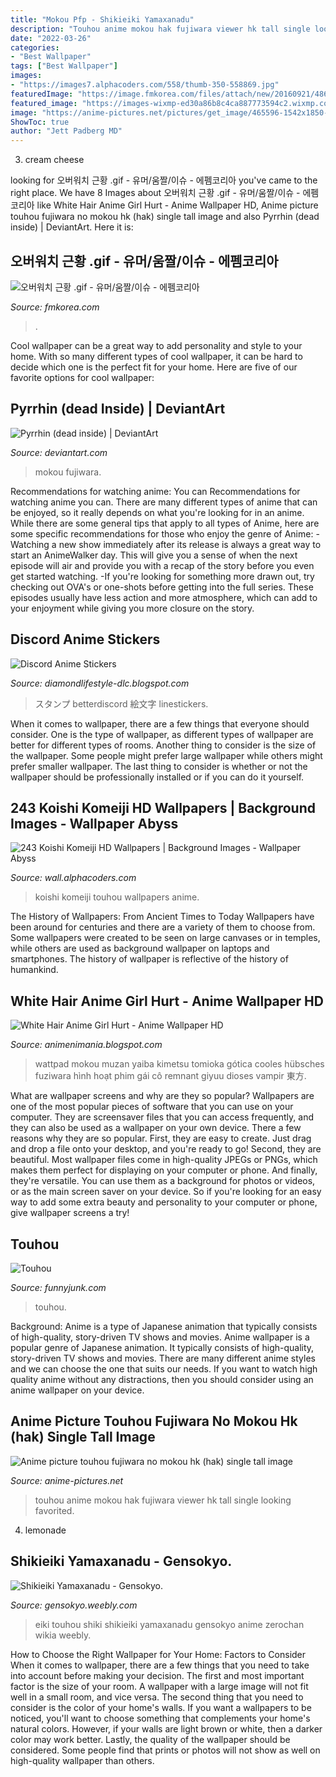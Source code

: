 ```yaml
---
title: "Mokou Pfp - Shikieiki Yamaxanadu"
description: "Touhou anime mokou hak fujiwara viewer hk tall single looking favorited"
date: "2022-03-26"
categories:
- "Best Wallpaper"
tags: ["Best Wallpaper"]
images:
- "https://images7.alphacoders.com/558/thumb-350-558869.jpg"
featuredImage: "https://image.fmkorea.com/files/attach/new/20160921/486616/77589564/466865993/faf4e8aaefaf1a82ba261e3605e62d19.gif"
featured_image: "https://images-wixmp-ed30a86b8c4ca887773594c2.wixmp.com/f/ab3cac27-b9d2-4690-bd2c-a7d1d3700456/dd5c3qu-d7bc6a8f-c02d-46b6-9623-734a8b4b19ba.jpg/v1/fill/w_894,h_894,q_70,strp/fujiwara_no_mokou_by_pyrrhin_dd5c3qu-pre.jpg?token=eyJ0eXAiOiJKV1QiLCJhbGciOiJIUzI1NiJ9.eyJzdWIiOiJ1cm46YXBwOjdlMGQxODg5ODIyNjQzNzNhNWYwZDQxNWVhMGQyNmUwIiwiaXNzIjoidXJuOmFwcDo3ZTBkMTg4OTgyMjY0MzczYTVmMGQ0MTVlYTBkMjZlMCIsIm9iaiI6W1t7ImhlaWdodCI6Ijw9MTAyNCIsInBhdGgiOiJcL2ZcL2FiM2NhYzI3LWI5ZDItNDY5MC1iZDJjLWE3ZDFkMzcwMDQ1NlwvZGQ1YzNxdS1kN2JjNmE4Zi1jMDJkLTQ2YjYtOTYyMy03MzRhOGI0YjE5YmEuanBnIiwid2lkdGgiOiI8PTEwMjQifV1dLCJhdWQiOlsidXJuOnNlcnZpY2U6aW1hZ2Uub3BlcmF0aW9ucyJdfQ.vMCMiVv2ploD5JDil_H0_ATkZ0WGvtYC9YeT5BAkjek"
image: "https://anime-pictures.net/pictures/get_image/465596-1542x1850-touhou-fujiwara+no+mokou-hk+(hak)-single-tall+image-looking+at+viewer.jpg"
ShowToc: true
author: "Jett Padberg MD"
---
```



3. cream cheese 

	

		
looking for 오버워치 근황 .gif - 유머/움짤/이슈 - 에펨코리아 you've came to the right place. We have 8 Images about 오버워치 근황 .gif - 유머/움짤/이슈 - 에펨코리아 like White Hair Anime Girl Hurt - Anime Wallpaper HD, Anime picture touhou fujiwara no mokou hk (hak) single tall image and also Pyrrhin (dead inside) | DeviantArt. Here it is:
		
    
## 오버워치 근황 .gif - 유머/움짤/이슈 - 에펨코리아

<img loading=lazy src="https://image.fmkorea.com/files/attach/new/20160921/486616/77589564/466865993/faf4e8aaefaf1a82ba261e3605e62d19.gif" onerror="this.onerror=null;this.src='https://tse2.mm.bing.net/th?id=OIP.jc78XfQh5jyacV3hoUhhdwHaEn&amp;pid=15.1';" alt="오버워치 근황 .gif - 유머/움짤/이슈 - 에펨코리아">

_Source: fmkorea.com_

>. 

	

Cool wallpaper can be a great way to add personality and style to your home. With so many different types of cool wallpaper, it can be hard to decide which one is the perfect fit for your home. Here are five of our favorite options for cool wallpaper: 

    
## Pyrrhin (dead Inside) | DeviantArt

<img loading=lazy src="https://images-wixmp-ed30a86b8c4ca887773594c2.wixmp.com/f/ab3cac27-b9d2-4690-bd2c-a7d1d3700456/dd5c3qu-d7bc6a8f-c02d-46b6-9623-734a8b4b19ba.jpg/v1/fill/w_894,h_894,q_70,strp/fujiwara_no_mokou_by_pyrrhin_dd5c3qu-pre.jpg?token=eyJ0eXAiOiJKV1QiLCJhbGciOiJIUzI1NiJ9.eyJzdWIiOiJ1cm46YXBwOjdlMGQxODg5ODIyNjQzNzNhNWYwZDQxNWVhMGQyNmUwIiwiaXNzIjoidXJuOmFwcDo3ZTBkMTg4OTgyMjY0MzczYTVmMGQ0MTVlYTBkMjZlMCIsIm9iaiI6W1t7ImhlaWdodCI6Ijw9MTAyNCIsInBhdGgiOiJcL2ZcL2FiM2NhYzI3LWI5ZDItNDY5MC1iZDJjLWE3ZDFkMzcwMDQ1NlwvZGQ1YzNxdS1kN2JjNmE4Zi1jMDJkLTQ2YjYtOTYyMy03MzRhOGI0YjE5YmEuanBnIiwid2lkdGgiOiI8PTEwMjQifV1dLCJhdWQiOlsidXJuOnNlcnZpY2U6aW1hZ2Uub3BlcmF0aW9ucyJdfQ.vMCMiVv2ploD5JDil_H0_ATkZ0WGvtYC9YeT5BAkjek" onerror="this.onerror=null;this.src='https://tse3.mm.bing.net/th?id=OIP.L18LmkLINVpcDbEXKO6gaAHaHa&amp;pid=15.1';" alt="Pyrrhin (dead inside) | DeviantArt">

_Source: deviantart.com_

>mokou fujiwara. 

	

Recommendations for watching anime: You can
Recommendations for watching anime you can. There are many different types of anime that can be enjoyed, so it really depends on what you're looking for in an anime. While there are some general tips that apply to all types of Anime, here are some specific recommendations for those who enjoy the genre of Anime: 
-Watching a new show immediately after its release is always a great way to start an AnimeWalker day. This will give you a sense of when the next episode will air and provide you with a recap of the story before you even get started watching. 
-If you're looking for something more drawn out, try checking out OVA's or one-shots before getting into the full series. These episodes usually have less action and more atmosphere, which can add to your enjoyment while giving you more closure on the story.

    
## Discord Anime Stickers

<img loading=lazy src="https://camo.githubusercontent.com/6b145ba99071dd660d1ac866cc507e74de704874/68747470733a2f2f63646e2e646973636f72646170702e636f6d2f6174746163686d656e74732f3233313434323233333138343734373534302f3332333539363635363935343137393538352f756e6b6e6f776e2e706e67" onerror="this.onerror=null;this.src='https://tse2.mm.bing.net/th?id=OIP.cFwWxZgxu6PMf0K--q8erwHaDh&amp;pid=15.1';" alt="Discord Anime Stickers">

_Source: diamondlifestyle-dlc.blogspot.com_

>スタンプ betterdiscord 絵文字 linestickers. 

	

When it comes to wallpaper, there are a few things that everyone should consider. One is the type of wallpaper, as different types of wallpaper are better for different types of rooms. Another thing to consider is the size of the wallpaper. Some people might prefer large wallpaper while others might prefer smaller wallpaper. The last thing to consider is whether or not the wallpaper should be professionally installed or if you can do it yourself.

    
## 243 Koishi Komeiji HD Wallpapers | Background Images - Wallpaper Abyss

<img loading=lazy src="https://images7.alphacoders.com/558/thumb-350-558869.jpg" onerror="this.onerror=null;this.src='https://tse1.mm.bing.net/th?id=OIP.q5UKzg3XHK49DE9LASjgtQHaEo&amp;pid=15.1';" alt="243 Koishi Komeiji HD Wallpapers | Background Images - Wallpaper Abyss">

_Source: wall.alphacoders.com_

>koishi komeiji touhou wallpapers anime. 

	

The History of Wallpapers: From Ancient Times to Today
Wallpapers have been around for centuries and there are a variety of them to choose from. Some wallpapers were created to be seen on large canvases or in temples, while others are used as background wallpaper on laptops and smartphones. The history of wallpaper is reflective of the history of humankind.

    
## White Hair Anime Girl Hurt - Anime Wallpaper HD

<img loading=lazy src="https://cutewallpaper.org/21/hurt-anime-girl/hurt-girl-wallpaper-by-ClashConix-32-Free-on-ZEDGEacent.jpg" onerror="this.onerror=null;this.src='https://tse4.mm.bing.net/th?id=OIP.a-gywxCW9X0zEHIVOiRR8wHaKi&amp;pid=15.1';" alt="White Hair Anime Girl Hurt - Anime Wallpaper HD">

_Source: animenimania.blogspot.com_

>wattpad mokou muzan yaiba kimetsu tomioka gótica cooles hübsches fuziwara hình hoạt phim gái cô remnant giyuu dioses vampir 東方. 

	

What are wallpaper screens and why are they so popular?
Wallpapers are one of the most popular pieces of software that you can use on your computer. They are screensaver files that you can access frequently, and they can also be used as a wallpaper on your own device. There a few reasons why they are so popular. First, they are easy to create. Just drag and drop a file onto your desktop, and you're ready to go! Second, they are beautiful. Most wallpaper files come in high-quality JPEGs or PNGs, which makes them perfect for displaying on your computer or phone. And finally, they're versatile. You can use them as a background for photos or videos, or as the main screen saver on your device. So if you're looking for an easy way to add some extra beauty and personality to your computer or phone, give wallpaper screens a try!

    
## Touhou

<img loading=lazy src="https://memestatic.fjcdn.com/pictures/Touhou_df8946_6776556.jpg" onerror="this.onerror=null;this.src='https://tse2.mm.bing.net/th?id=OIP.34lGTbiqOipMXEeI1OA0NAHaKQ&amp;pid=15.1';" alt="Touhou">

_Source: funnyjunk.com_

>touhou. 

	

Background: Anime is a type of Japanese animation that typically consists of high-quality, story-driven TV shows and movies.
Anime wallpaper is a popular genre of Japanese animation. It typically consists of high-quality, story-driven TV shows and movies. There are many different anime styles and we can choose the one that suits our needs. If you want to watch high quality anime without any distractions, then you should consider using an anime wallpaper on your device.

    
## Anime Picture Touhou Fujiwara No Mokou Hk (hak) Single Tall Image

<img loading=lazy src="https://anime-pictures.net/pictures/get_image/465596-1542x1850-touhou-fujiwara+no+mokou-hk+(hak)-single-tall+image-looking+at+viewer.jpg" onerror="this.onerror=null;this.src='https://tse2.mm.bing.net/th?id=OIP.K_ZUKuBkDq_wmoxUIb3QMgHaI4&amp;pid=15.1';" alt="Anime picture touhou fujiwara no mokou hk (hak) single tall image">

_Source: anime-pictures.net_

>touhou anime mokou hak fujiwara viewer hk tall single looking favorited. 

	

4. lemonade 

    
## Shikieiki Yamaxanadu - Gensokyo.

<img loading=lazy src="http://gensokyo.weebly.com/uploads/6/8/8/6/6886046/5027192_orig.jpg" onerror="this.onerror=null;this.src='https://tse4.mm.bing.net/th?id=OIP.YorcrEp7XaVynF5dGiGIKAHaHa&amp;pid=15.1';" alt="Shikieiki Yamaxanadu - Gensokyo.">

_Source: gensokyo.weebly.com_

>eiki touhou shiki shikieiki yamaxanadu gensokyo anime zerochan wikia weebly. 

	

How to Choose the Right Wallpaper for Your Home: Factors to Consider
When it comes to wallpaper, there are a few things that you need to take into account before making your decision. The first and most important factor is the size of your room. A wallpaper with a large image will not fit well in a small room, and vice versa. 
The second thing that you need to consider is the color of your home's walls. If you want a wallpapers to be noticed, you'll want to choose something that complements your home's natural colors. However, if your walls are light brown or white, then a darker color may work better. 
Lastly, the quality of the wallpaper should be considered. Some people find that prints or photos will not show as well on high-quality wallpaper than others.

